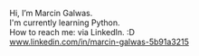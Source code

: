   Hi, I’m Marcin Galwas.  
  I'm currently learning Python.  
  How to reach me: via LinkedIn. :D  
  www.linkedin.com/in/marcin-galwas-5b91a3215  


<!---
cinusgalwas/cinusgalwas is a ✨ special ✨ repository because its `README.md` (this file) appears on your GitHub profile.
You can click the Preview link to take a look at your changes.
--->
